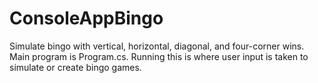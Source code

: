 # ConsoleAppBingo
Simulate bingo with vertical, horizontal, diagonal, and four-corner wins.
Main program is Program.cs. Running this is where user input is taken to simulate or create bingo games.
